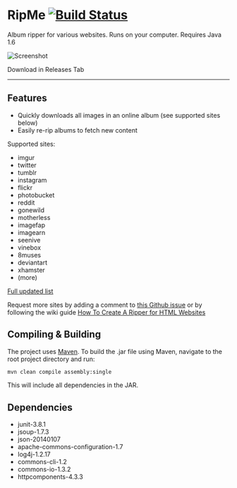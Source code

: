 RipMe [![Build Status](https://travis-ci.org/no1dead/ripme.svg?branch=master)](https://travis-ci.org/no1dead/ripme)
=====

Album ripper for various websites. Runs on your computer. Requires Java 1.6

![Screenshot](http://i.imgur.com/kWzhsIu.png)



Download in Releases Tab



--------------

Features
---------------

* Quickly downloads all images in an online album (see supported sites below)
* Easily re-rip albums to fetch new content

Supported sites:
* imgur
* twitter
* tumblr
* instagram
* flickr
* photobucket
* reddit
* gonewild
* motherless
* imagefap
* imagearn
* seenive
* vinebox
* 8muses
* deviantart
* xhamster
* (more)

[Full updated list](https://github.com/4pr0n/ripme/issues/8)

Request more sites by adding a comment to [this Github issue](https://github.com/4pr0n/ripme/issues/8) or by following the wiki guide [How To Create A Ripper for HTML Websites](https://github.com/4pr0n/ripme/wiki/How-To-Create-A-Ripper-for-HTML-websites)

Compiling & Building
--------------------

The project uses [Maven](http://maven.apache.org/). To build the .jar file using Maven, navigate to the root project directory and run:

```bash
mvn clean compile assembly:single
```

This will include all dependencies in the JAR.

Dependencies
------------
* junit-3.8.1
* jsoup-1.7.3
* json-20140107
* apache-commons-configuration-1.7
* log4j-1.2.17
* commons-cli-1.2
* commons-io-1.3.2
* httpcomponents-4.3.3
